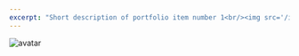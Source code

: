 ```yaml
---
excerpt: "Short description of portfolio item number 1<br/><img src='/images/500x300.png'>"
---
```


![avatar](/home/picture/1.png)


